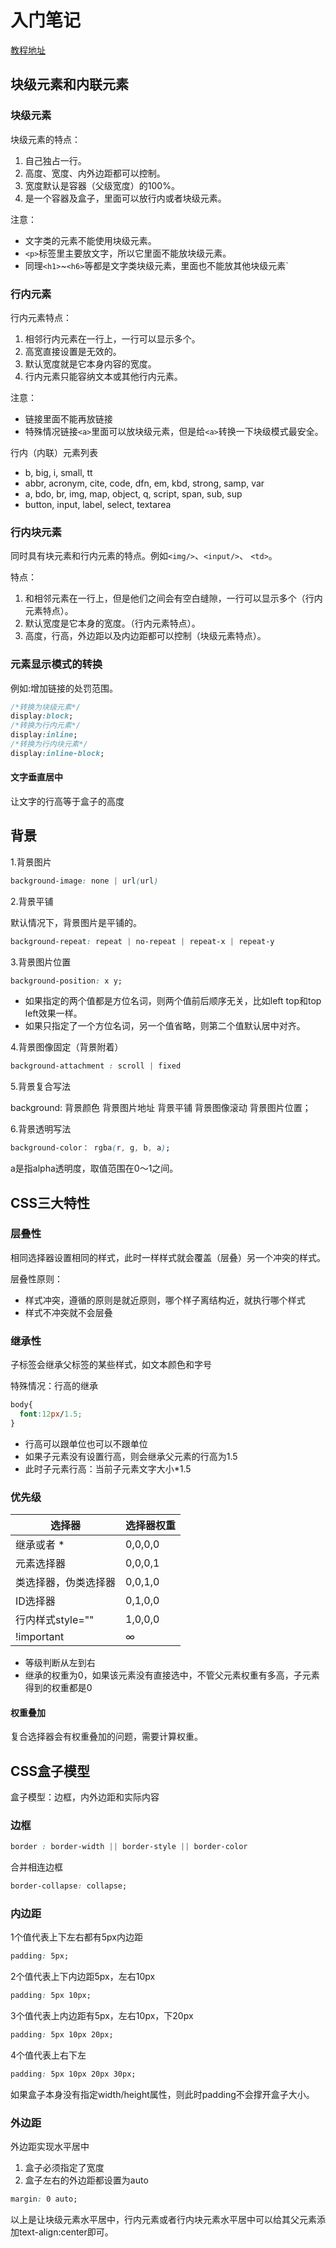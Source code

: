 # 入门笔记

[教程地址](https://developer.mozilla.org/zh-CN/docs/Learn/Getting_started_with_the_web)

## 块级元素和内联元素

### 块级元素

块级元素的特点：

1. 自己独占一行。
2. 高度、宽度、内外边距都可以控制。
3. 宽度默认是容器（父级宽度）的100%。
4. 是一个容器及盒子，里面可以放行内或者块级元素。

注意：

- 文字类的元素不能使用块级元素。
- `<p>`标签里主要放文字，所以它里面不能放块级元素。
- 同理`<h1>`~`<h6>`等都是文字类块级元素，里面也不能放其他块级元素`

### 行内元素

行内元素特点：

1. 相邻行内元素在一行上，一行可以显示多个。
2. 高宽直接设置是无效的。
3. 默认宽度就是它本身内容的宽度。
4. 行内元素只能容纳文本或其他行内元素。

注意：

- 链接里面不能再放链接
- 特殊情况链接`<a>`里面可以放块级元素，但是给`<a>`转换一下块级模式最安全。

行内（内联）元素列表

- b, big, i, small, tt
- abbr, acronym, cite, code, dfn, em, kbd, strong, samp, var
- a, bdo, br, img, map, object, q, script, span, sub, sup
- button, input, label, select, textarea

### 行内块元素

同时具有块元素和行内元素的特点。例如`<img/>`、`<input/>`、 `<td>`。

特点：

1. 和相邻元素在一行上，但是他们之间会有空白缝隙，一行可以显示多个（行内元素特点）。
2. 默认宽度是它本身的宽度。（行内元素特点）。
3. 高度，行高，外边距以及内边距都可以控制（块级元素特点）。

### 元素显示模式的转换

例如:增加链接的处罚范围。

```css
/*转换为块级元素*/
display:block;
/*转换为行内元素*/
display:inline;
/*转换为行内块元素*/
display:inline-block;
```

#### 文字垂直居中

让文字的行高等于盒子的高度

## 背景

1.背景图片

```css
background-image: none | url(url)
```

2.背景平铺

默认情况下，背景图片是平铺的。

```css
background-repeat: repeat | no-repeat | repeat-x | repeat-y
```

3.背景图片位置

```css
background-position: x y;
```

- 如果指定的两个值都是方位名词，则两个值前后顺序无关，比如left top和top left效果一样。
- 如果只指定了一个方位名词，另一个值省略，则第二个值默认居中对齐。

4.背景图像固定（背景附着）

```css
background-attachment : scroll | fixed
```

5.背景复合写法

background: 背景颜色 背景图片地址 背景平铺 背景图像滚动 背景图片位置；

6.背景透明写法

```css
background-color： rgba(r, g, b, a);
```

a是指alpha透明度，取值范围在0～1之间。

## CSS三大特性

### 层叠性

相同选择器设置相同的样式，此时一样样式就会覆盖（层叠）另一个冲突的样式。

层叠性原则：

- 样式冲突，遵循的原则是就近原则，哪个样子离结构近，就执行哪个样式
- 样式不冲突就不会层叠

### 继承性

子标签会继承父标签的某些样式，如文本颜色和字号

特殊情况：行高的继承

```css
body{
  font:12px/1.5;
}
```

- 行高可以跟单位也可以不跟单位
- 如果子元素没有设置行高，则会继承父元素的行高为1.5
- 此时子元素行高：当前子元素文字大小*1.5

### 优先级

|  选择器   | 选择器权重  |
|  ----  | ----  |
| 继承或者 *  | 0,0,0,0 |
| 元素选择器  | 0,0,0,1 |
|  类选择器，伪类选择器 | 0,0,1,0 |
| ID选择器  | 0,1,0,0 |
| 行内样式style=""  | 1,0,0,0 |
| !important | ∞ |

- 等级判断从左到右
- 继承的权重为0，如果该元素没有直接选中，不管父元素权重有多高，子元素得到的权重都是0

#### 权重叠加

复合选择器会有权重叠加的问题，需要计算权重。

## CSS盒子模型

盒子模型：边框，内外边距和实际内容

### 边框

```css
border : border-width || border-style || border-color
```

合并相连边框

```css
border-collapse: collapse;
```

### 内边距

1个值代表上下左右都有5px内边距

```css
padding: 5px;
```

2个值代表上下内边距5px，左右10px

```css
padding: 5px 10px;
```

3个值代表上内边距有5px，左右10px，下20px

```css
padding: 5px 10px 20px;
```

4个值代表上右下左

```css
padding: 5px 10px 20px 30px;
```

如果盒子本身没有指定width/height属性，则此时padding不会撑开盒子大小。

### 外边距

外边距实现水平居中

1. 盒子必须指定了宽度
2. 盒子左右的外边距都设置为auto

```css
margin: 0 auto;
```

以上是让块级元素水平居中，行内元素或者行内块元素水平居中可以给其父元素添加text-align:center即可。
